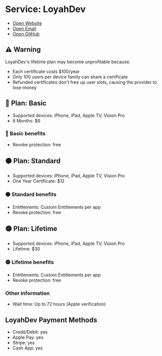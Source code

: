 
# Service: LoyahDev
- [Open Website](https://buy.loyah.dev/)
- [Open Email](mailto:loyahdevapp@icloud.com)
- [Open GitHub](https://github.com/loyahdev)

## ⚠️ Warning
LoyahDev's lifetime plan may become unprofitable because:
- Each certificate costs $100/year
- Only 100 users per device family can share a certificate
- Refunded certificates don't free up user slots, causing the provider to lose money

## 🔴 Plan: Basic  
- Supported devices: iPhone, iPad, Apple TV, Vision Pro  
- 6 Months: $6  

### 🔴 Basic benefits  
- Revoke protection: free

## 🟠 Plan: Standard  
- Supported devices: iPhone, iPad, Apple TV, Vision Pro  
- One Year Certificate: $12  

### 🟠 Standard benefits  
- Entitlements: Custom Entitlements per app
- Revoke protection: free

## 🟡 Plan: Lifetime  
- Supported devices: iPhone, iPad, Apple TV, Vision Pro  
- Lifetime: $30  

### 🟡 Lifetime benefits  
- Entitlements: Custom Entitlements per app
- Revoke protection: free

### Other information 
- Wait time: Up to 72 hours (Apple verification)

## LoyahDev Payment Methods  
- Credit/Debit: yes  
- Apple Pay: yes  
- Stripe: yes  
- Cash App: yes

